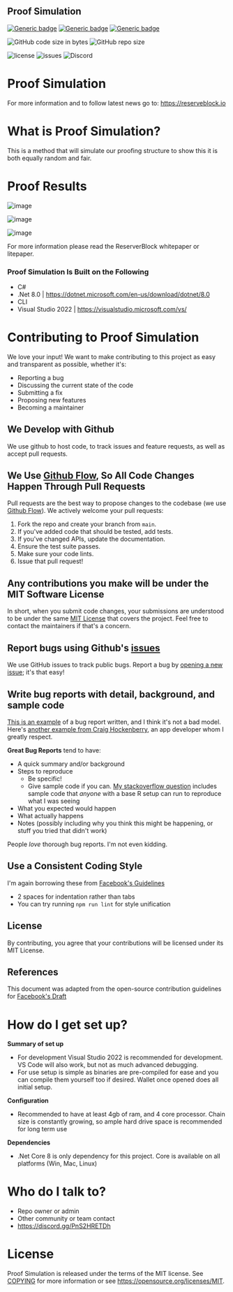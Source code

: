 ## Proof Simulation

[![Generic badge](https://img.shields.io/badge/IDE-VS2022-blue.svg)](https://shields.io/)
[![Generic badge](https://img.shields.io/badge/C%23-12%2E0-blue.svg)](https://shields.io/)
[![Generic badge](https://img.shields.io/badge/%2ENet%20Core-8%2E0-blue.svg)](https://shields.io/)

![GitHub code size in bytes](https://img.shields.io/github/languages/code-size/ReserveBlockIO/ProofSimulation)
![GitHub repo size](https://img.shields.io/github/repo-size/ReserveBlockIO/ProofSimulation)

![license](https://img.shields.io/github/license/ReserveBlockIO/ProofSimulation)
![issues](https://img.shields.io/github/issues/ReserveBlockIO/ProofSimulation)
![Discord](https://img.shields.io/discord/917499597692211260?label=discord)

#  Proof Simulation
For more information and to follow latest news go to:
https://reserveblock.io

# What is Proof Simulation?
This is a method that will simulate our proofing structure to show this it is both equally random and fair. 

# Proof Results

![image](https://github.com/ReserveBlockIO/ProofSimulation/assets/20599614/4d8f5450-a527-447f-9814-9f443ae3e40d)

![image](https://github.com/ReserveBlockIO/ProofSimulation/assets/20599614/b66ee829-360f-4c4c-bebe-bf60b8e61b80)

![image](https://github.com/ReserveBlockIO/ProofSimulation/assets/20599614/84cce3ef-ccdb-442e-98f5-4750ecdcf7bc)

For more information please read the ReserverBlock whitepaper or litepaper.

### Proof Simulation Is Built on the Following ###

* C#
* .Net 8.0 | https://dotnet.microsoft.com/en-us/download/dotnet/8.0
* CLI
* Visual Studio 2022 | https://visualstudio.microsoft.com/vs/

# Contributing to Proof Simulation
We love your input! We want to make contributing to this project as easy and transparent as possible, whether it's:

- Reporting a bug
- Discussing the current state of the code
- Submitting a fix
- Proposing new features
- Becoming a maintainer

## We Develop with Github
We use github to host code, to track issues and feature requests, as well as accept pull requests.

## We Use [Github Flow](https://guides.github.com/introduction/flow/index.html), So All Code Changes Happen Through Pull Requests
Pull requests are the best way to propose changes to the codebase (we use [Github Flow](https://guides.github.com/introduction/flow/index.html)). We actively welcome your pull requests:

1. Fork the repo and create your branch from `main`.
2. If you've added code that should be tested, add tests.
3. If you've changed APIs, update the documentation.
4. Ensure the test suite passes.
5. Make sure your code lints.
6. Issue that pull request!

## Any contributions you make will be under the MIT Software License
In short, when you submit code changes, your submissions are understood to be under the same [MIT License](http://choosealicense.com/licenses/mit/) that covers the project. Feel free to contact the maintainers if that's a concern.

## Report bugs using Github's [issues](https://github.com/briandk/transcriptase-atom/issues)
We use GitHub issues to track public bugs. Report a bug by [opening a new issue](); it's that easy!

## Write bug reports with detail, background, and sample code
[This is an example](http://stackoverflow.com/q/12488905/180626) of a bug report written, and I think it's not a bad model. Here's [another example from Craig Hockenberry](http://www.openradar.me/11905408), an app developer whom I greatly respect.

**Great Bug Reports** tend to have:

- A quick summary and/or background
- Steps to reproduce
  - Be specific!
  - Give sample code if you can. [My stackoverflow question](http://stackoverflow.com/q/12488905/180626) includes sample code that *anyone* with a base R setup can run to reproduce what I was seeing
- What you expected would happen
- What actually happens
- Notes (possibly including why you think this might be happening, or stuff you tried that didn't work)

People *love* thorough bug reports. I'm not even kidding.

## Use a Consistent Coding Style
I'm again borrowing these from [Facebook's Guidelines](https://github.com/facebook/draft-js/blob/a9316a723f9e918afde44dea68b5f9f39b7d9b00/CONTRIBUTING.md)

* 2 spaces for indentation rather than tabs
* You can try running `npm run lint` for style unification

## License
By contributing, you agree that your contributions will be licensed under its MIT License.

## References
This document was adapted from the open-source contribution guidelines for [Facebook's Draft](https://github.com/facebook/draft-js/blob/a9316a723f9e918afde44dea68b5f9f39b7d9b00/CONTRIBUTING.md)


# How do I get set up?

**Summary of set up**

- For development Visual Studio 2022 is recommended for development. VS Code will also work, but not as much advanced debugging.
- For use setup is simple as binaries are pre-compiled for ease and you can compile them yourself too if desired. Wallet once opened does all initial setup.

**Configuration**

- Recommended to have at least 4gb of ram, and 4 core processor. Chain size is constantly growing, so ample hard drive space is recommended for long term use

**Dependencies**

- .Net Core 8 is only dependency for this project. Core is available on all platforms (Win, Mac, Linux)

# Who do I talk to? ###

* Repo owner or admin
* Other community or team contact
* https://discord.gg/PnS2HRETDh

# License

Proof Simulation is released under the terms of the MIT license. See [COPYING](COPYING) for more
information or see https://opensource.org/licenses/MIT.

